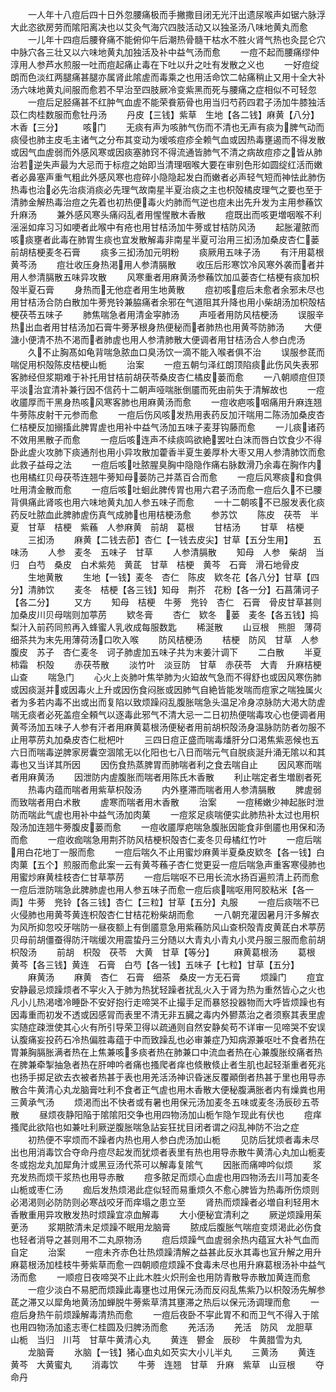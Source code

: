 <!-- { "loadSidebar": true } -->
　　一人年十八痘后四十日外忽腰痛极而手撇撒目闭无光汗出遗尿喉声如锯六脉浮大此恣欲房劳而隂阳离决也以艾灸气海穴四肢活动又以独圣汤八味地黄丸而愈
　　一儿年十四痘后腰脊痛不能俯仰午后潮热骨髓干枯水不胜火肾气热也灸昆仑穴中脉穴各三壮又以六味地黄丸加独活及补中益气汤而愈
　　一痘不起而腰痛缪仲淳用人参芦水煎服一吐而痘起痛止毒在下吐以升之吐有发散之义也
　　一好痘绽朗而色淡红两腿痛甚腿亦属肾此隂虗而毒乘之也用活命饮二帖痛稍止又用十全大补汤六味地黄丸间服而愈若不早治至四肢厥冷变紫黑而死与腰痛之症相似不可轻忽
　　一痘后足胫痛甚不红肿气血虗不能荣飬筋骨也用当归芍药四君子汤加牛膝独活苡仁肉桂数服而愈牡丹汤
　　丹皮【三钱】紫草　生地【各二钱】麻黄【八分】木香【三分】
　　咳门
　　无痰有声为咳肺气伤而不清也无声有痰为脾气动而痰侵也肺主皮毛主诸气之分布其变动为嗳咳痘疹全赖气血或因热毒壅遏而不得发散或因气血虗弱而外感风寒或因痰塞肺窍不得流通皆肺气不清之病故痘疹之皆从肺治若逆失声最为大忌而于标痘之始即当清理咽喉大要在审别色形如圆绽红活而嫩者必鼻塞声重气粗此外感风寒也痘碎小隐隐起发白而嫩者必声轻气短而神怯此肺伤热毒也治必先治痰消痰必先理气故南星半夏治痰之主也枳殻橘皮理气之要也至于清肺金解热毒治痘之先着也初热便毒火灼肺而气逆也痘未出先升发为主用参蘓饮升麻汤
　　兼外感风寒头痛闷乱者用惺惺散木香散
　　痘既出而咳更増咽喉不利滛滛如痒习习如哽者此喉中有疮也用甘桔汤加牛蒡或甘桔防风汤
　　起胀灌脓而咳痰壅者此毒在肺胃生痰也宜发散解毒非南星半夏可治用三抝汤加桑皮杏仁蒌前胡桔梗麦冬石膏
　　痰多三抝汤加元明粉
　　痰厥用五味子汤
　　有汗用葛根黄芩汤
　　痘壮收压身热渇用人参清膈散
　　收压后形寒饮冷风寒外袭而者并用人参清膈散五味异攻散
　　风寒重者用麻黄汤参蘓饮加瓜蒌杏仁桔梗有痰加枳殻半夏石膏
　　身热而无他症者用生地黄散
　　痘初咳痘后未愈者余邪未尽也用甘桔汤合防白散加牛蒡兠铃兼脇痛者余邪在气道阻其升降也用小柴胡汤加枳殻桔梗茯苓五味子
　　肺焦喘急者用清金寜肺汤
　　声哑者用防风桔梗汤
　　误服辛热出血者用甘桔汤加石膏牛蒡茅根身热便秘而者肺热也用黄芩防肺汤
　　大便溏小便清不热不渇而者肺虗也用人参清肺散大便调者用甘桔汤合人参白虎汤
　　久不止胸髙如龟背喘急脓血口臭汤饮一滴不能入喉者俱不治
　　误服参茋而喘促用枳殻陈皮桔梗山栀
　　治案
　　一痘五朝匀泽红朗顶陷痰此伤风失表邪客肺经但浆期难于补托用甘桔前胡茯苓桑皮杏仁橘皮蒌而愈
　　一八朝顺痘但顶平淡治宜清补兼行因不信药十二朝声哑喘胀倒靥而死由前失于清解故也
　　一痘收靥厚而干黑身热咳风寒客肺也用麻黄汤而愈
　　一痘收疤咳咽痛用升麻连翘牛蒡陈皮射干元参而愈
　　一痘后伤风咳发热用表药反加汗喘用二陈汤加桑皮杏仁桔梗反加搦搐此脾胃虗也用补中益气汤加五味子麦芽钩藤而愈
　　一儿痰诸药不效用黑散子而愈
　　一痘后咳连声不续痰鸣欲絶罢吐白沫而唇白饮食少不得卧此虗火攻肺下痰通剂也用小异攻散加藿香半夏生姜厚朴大枣又用人参清肺饮而愈此救子益母之法
　　一痘后咳吐脓腥臭胸中隐隐作痛右脉数滑乃余毒在胸作内也用橘红贝母茯苓连翘牛蒡知母蒌防己并蒸百合而愈
　　一痘后风寒痰和食俱吐用清金散而愈
　　一痘后咳吐蛔此脾传胃也用六君子汤而愈一痘后久不已腰背俱痛此肾咳也用六味地黄丸加人参五味子而愈
　　一十二朝咳不已服发表化痰药反吐脓血此脾肺虗伤真气成肺也用桔梗汤愈
　　参苏饮
　　陈皮　茯苓　半夏　甘草　桔梗　紫蘓　人参麻黄　前胡　葛根
　　甘桔汤
　　甘草　桔梗
　　三抝汤
　　麻黄【二钱去莭】杏仁【一钱去皮尖】甘草【五分生用】
　　五味汤
　　人参　麦冬　五味子　甘草
　　人参清膈散
　　知母　人参　柴胡　当归　白芍　桑皮　白术紫苑　黄茋　甘草　桔梗　黄芩　石膏　滑石地骨皮
　　生地黄散
　　生地【一钱】麦冬　杏仁　陈皮　欵冬花【各八分】甘草【四分】清肺饮
　　麦冬　桔梗【各三钱】知母　荆芥　花粉【各一分】石菖蒲诃子【各二分】
　　又方
　　知母　桔梗　牛蒡　兠铃　杏仁　石膏　骨皮甘草甚则加桑皮川贝母喘则加葶苈
　　欵冬膏
　　杏仁　欵冬　蒌　麦冬【各五钱】捣梨汁入前药同煎再入蜂蜜人乳收成每服数匙
　　稀涎散
　　山豆根　熊胆　薄荷　细茶共为末先用薄荷汤口吹入喉
　　防风桔梗汤
　　桔梗　防风　甘草　人参　腹皮　苏子　杏仁麦冬　诃子肺虗加五味子共为末姜汁调下
　　二白散
　　半夏　柿霜　枳殻
　　赤茯苓散
　　淡竹叶　淡豆防　甘草　赤茯苓　大青　升麻桔梗　山查
　　喘急门
　　心火上炎肺叶焦举肺为火廹故气急而不得舒也或因风寒伤肺或因痰涎并或因毒火上升或因伤食闷胀或因肺气自絶皆能发喘而痘家之喘独属火者为多若内毒不出或出而复陷以致烦躁闷乱腹胀喘急头温足冷身凉脉防大渇大防虗喘无痰者必死盖痘全頼气以逐毒此邪气不清大忌一二日初热便喘毒攻心也便调者用黄芩汤加五味子人参有汗者用麻黄葛根汤便秘者用前胡枳殻汤身温脉防防者勿服不止用葶苈丸加桑皮杏仁枇杷叶
　　三四日痘正盛而喘毒燔肝分口渇焦紫恶候也五六日而喘毒逆脾家房囊空涸隂无以化阳也七八日而喘元气自脱痰涎升涌无隂以和其毒也又当详其所因
　　因伤食热蒸脾胃而肺喘者利之食去喘自止
　　因风寒而喘者用麻黄汤
　　因泄防内虗腹胀而喘者用陈氏木香散
　　利止喘定者生増剧者死
　　热毒内蕴而喘者用紫草枳殻汤
　　内外壅滞而喘者用人参清膈散
　　脾虗弱而致喘者用白术散
　　虗寒而喘者用木香散
　　治案
　　一痘稀嫩少神起胀时泄防而喘此气虗也用补中益气汤加肉菓
　　一痘浆足痰喘便实此肺热补太过也用枳殻汤加连翘牛蒡腹皮蒌而愈
　　一痘收靥厚疤喘急腹胀因能食非倒靥也用保和汤而愈
　　一痘收痂喘急用荆芥防风桔梗枳殻杏仁麦冬贝母橘红竹叶
　　一痘后喘用白花地丁一服而愈
　　一痘后喘久不止用蜜炒麻黄半夏桑皮欵冬【各一钱】白肉菓【五个】煎服而愈此案一云有黄芩蘓子杏仁觉更妥一痘后喘急声重客寒侵肺也用蜜炒麻黄桂枝杏仁甘草葶苈
　　一痘后喘呕不已用长流水扬百遍煎清上药而愈一痘后泄防喘急此脾肺虗也用人参五味子而愈一痘后痰喘呕用阿胶粘米【各一両】牛蒡　兠铃【各三钱】杏仁【三粒】甘草【五分】丸服
　　一痘后痰喘不已火侵肺也用黄芩黄连枳殻杏仁甘桔花粉柴胡而愈
　　一八朝充灌因暑月汗多解衣为风所抑忽咬牙喘防一昼夜额上有倒靥意急用紫蘓防风山查枳殻青皮黄茋白术葶苈贝母前胡僵蚕得防汗喘缓次用震蛰丹三分随以大青丸小青丸小灵丹服三服而愈前胡枳殻汤
　　前胡　枳殻　茯苓　大黄　甘草【等分】
　　麻黄葛根汤
　　葛根　黄芩【各三钱】黄连　石膏　白芍【各一钱】五味子【七粒】甘草【五分】
　　麻黄汤
　　麻黄　杏仁　石膏　细茶　桑皮一方无石膏
　　烦躁门
　　痘宜安静最忌烦躁烦者不寜火入于肺为热犹轻躁者扰乱火入于肾为热为重然皆心之火也凡小儿热渇嗜冷睡卧不安好抱行走啼哭不止撮手足而暴怒投器物而大呼皆烦躁也有因毒重而初发不透或因感冐而表里不清无非五臓之毒内外鬰蒸治之者须察其表里虗实随症疎泄使其心火有所引导荣卫得以疏通则自然安静矣苟不详审一见啼哭不安误认腹痛妄投药石冷热偏胜毒蕴于中而致躁乱也必审兼症乃知病源兼呕吐不食者热在胃兼胸膈胀满者热在上焦兼咳多痰者热在肺兼口中流血者热在心兼腹胀绞痛者热在脾兼牵掣抽急者热在肝呻吟者痛也搔爬者痒也倐散倐止者生肌也起轻渐重者死兆也扬手掷足欲去衣被者热甚于表也用羌活汤神识昏迷反覆顚倒者热甚于里也用导赤散合牛黄清心丸龙脑膏吐利不食者正气虗也用木香散大便秘腹满胀者内有燥粪也用三黄承气汤
　　烦渇而出不快者或有暑也用保元汤加麦冬五味或麦冬汤辰砂五苓散
　　昼烦夜静阳陥于隂隂阳交争也用四物汤加山栀乍隐乍现此有伏也
　　痘痒搔爬此欲陷也如兼吐利厥逆腹胀喘急詀妄狂扰目闭者谓之闷乱神防不治之症
　　初热便不寜烦而不躁者内热也用人参白虎汤加山栀
　　见防后犹烦者毒未尽出也用消毒饮合夺命丹痘尽起发而犹烦者表里有热也用导赤散牛黄清心丸加山栀麦冬或抱龙丸加犀角汁或黑豆汤代茶可以解毒复隂气
　　因胀而痛呻吟似烦
　　浆充发热而烦干浆热也用导赤散
　　痘多脓足而烦心血虗也用四物汤去川芎加麦冬山栀或枣仁汤
　　痂后发热烦渇此症似轻而易重烦久不愈心脾皆为热毒所伤烦则必渇渇则必防防则必寒战咬牙而痒塌之患立至
　　肾热而烦躁者必増自利轻用木香散重用异攻散发热时烦躁宜凉血解毒
　　大小便秘宜清利之
　　厥逆烦躁用茱茰汤
　　浆期脓清未足烦躁不眠用龙脑膏
　　脓成后腹胀气喘痘变烦渇此必伤食也轻者消导之甚则用不二丸原物汤
　　痘后烦躁气血虗弱余热内蕴冝大补气血而自定
　　治案
　　一痘未齐赤色壮热烦躁清解之益甚此反氷其毒也冝升解之用升麻葛根汤加桂枝牛蒡紫草而愈一四朝顺痘烦躁不食毒未尽也用升麻葛根汤补中益气汤而愈
　　一顺痘日夜啼哭不止此木胜火炽刑金也用防青散导赤散加黄连而愈
　　一痘少淡白不易肥而烦躁此毒壅也过用保元汤而反闷乱焦紫乃以枳殻汤先解参茋之滞又以犀角地黄汤加蝉脱牛蒡紫草清其壅滞之热后以保元汤调理而愈
　　一痘后身热午前烦躁解毒清热而愈
　　一痘后夜卧不寜此胃不和而卫气不得入于隂也用四物汤加逺志枣仁桂圆及归脾汤而愈
　　羌活汤
　　羌活　防风　龙胆草　山栀　当归　川芎　甘草牛黄清心丸
　　黄连　鬰金　辰砂　牛黄腊雪为丸
　　龙脑膏
　　氷脑【一钱】猪心血丸如芡实大小儿半丸
　　三黄汤
　　黄连　黄芩　大黄蜜丸
　　消毒饮
　　牛蒡　连翘　甘草　升麻　紫草　山豆根
　　夺命丹
